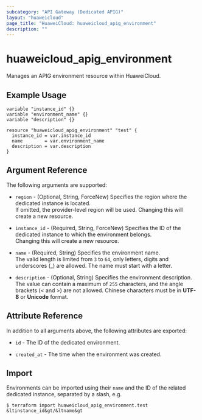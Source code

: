 ```yaml
---
subcategory: "API Gateway (Dedicated APIG)"
layout: "huaweicloud"
page_title: "HuaweiCloud: huaweicloud_apig_environment"
description: ""
---
```


# huaweicloud_apig_environment

Manages an APIG environment resource within HuaweiCloud.

## Example Usage

```hcl
variable "instance_id" {}
variable "environment_name" {}
variable "description" {}

resource "huaweicloud_apig_environment" "test" {
  instance_id = var.instance_id
  name        = var.environment_name
  description = var.description
}
```

## Argument Reference

The following arguments are supported:

* `region` - (Optional, String, ForceNew) Specifies the region where the dedicated instance is located.  
  If omitted, the provider-level region will be used. Changing this will create a new resource.

* `instance_id` - (Required, String, ForceNew) Specifies the ID of the dedicated instance to which the environment
  belongs.  
  Changing this will create a new resource.

* `name` - (Required, String) Specifies the environment name.  
  The valid length is limited from `3` to `64`, only letters, digits and underscores (_) are allowed.
  The name must start with a letter.

* `description` - (Optional, String) Specifies the environment description.  
  The value can contain a maximum of `255` characters, and the angle brackets (< and >) are not allowed.
  Chinese characters must be in **UTF-8** or **Unicode** format.

## Attribute Reference

In addition to all arguments above, the following attributes are exported:

* `id` - The ID of the dedicated environment.

* `created_at` - The time when the environment was created.

## Import

Environments can be imported using their `name` and the ID of the related dedicated instance, separated by a slash, e.g.

```
$ terraform import huaweicloud_apig_environment.test &ltinstance_id&gt/&ltname&gt
```
